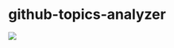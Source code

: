 github-topics-analyzer
======================

![](https://travis-ci.org/microhackaton/github-topics-analyzer.svg)
